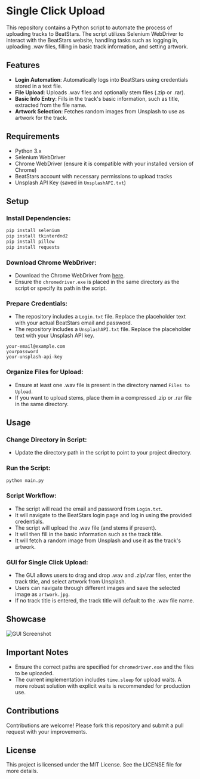 # Single Click Upload 

This repository contains a Python script to automate the process of uploading tracks to BeatStars. The script utilizes Selenium WebDriver to interact with the BeatStars website, handling tasks such as logging in, uploading .wav files, filling in basic track information, and setting artwork.

## Features

- **Login Automation**: Automatically logs into BeatStars using credentials stored in a text file.
- **File Upload**: Uploads .wav files and optionally stem files (.zip or .rar).
- **Basic Info Entry**: Fills in the track's basic information, such as title, extracted from the file name.
- **Artwork Selection**: Fetches random images from Unsplash to use as artwork for the track.

## Requirements

- Python 3.x
- Selenium WebDriver
- Chrome WebDriver (ensure it is compatible with your installed version of Chrome)
- BeatStars account with necessary permissions to upload tracks
- Unsplash API Key (saved in `UnsplashAPI.txt`)

## Setup

### Install Dependencies:

```bash
pip install selenium
pip install tkinterdnd2
pip install pillow
pip install requests
```

### Download Chrome WebDriver:

- Download the Chrome WebDriver from [here](https://sites.google.com/a/chromium.org/chromedriver/downloads).
- Ensure the `chromedriver.exe` is placed in the same directory as the script or specify its path in the script.

### Prepare Credentials:

- The repository includes a `Login.txt` file. Replace the placeholder text with your actual BeatStars email and password.
- The repository includes a `UnsplashAPI.txt` file. Replace the placeholder text with your Unsplash API key.

```
your-email@example.com
yourpassword
your-unsplash-api-key
```

### Organize Files for Upload:

- Ensure at least one .wav file is present in the directory named `Files to Upload`.
- If you want to upload stems, place them in a compressed .zip or .rar file in the same directory.

## Usage

### Change Directory in Script:

- Update the directory path in the script to point to your project directory.

### Run the Script:

```bash
python main.py
```

### Script Workflow:

- The script will read the email and password from `Login.txt`.
- It will navigate to the BeatStars login page and log in using the provided credentials.
- The script will upload the .wav file (and stems if present).
- It will then fill in the basic information such as the track title.
- It will fetch a random image from Unsplash and use it as the track's artwork.

### GUI for Single Click Upload:

- The GUI allows users to drag and drop .wav and .zip/.rar files, enter the track title, and select artwork from Unsplash.
- Users can navigate through different images and save the selected image as `artwork.jpg`.
- If no track title is entered, the track title will default to the .wav file name.

## Showcase

![GUI Screenshot](https://github.com/user-attachments/assets/8cb2a4b9-eb57-4424-89eb-60fb22bb9a30)

## Important Notes

- Ensure the correct paths are specified for `chromedriver.exe` and the files to be uploaded.
- The current implementation includes `time.sleep` for upload waits. A more robust solution with explicit waits is recommended for production use.

## Contributions

Contributions are welcome! Please fork this repository and submit a pull request with your improvements.

## License

This project is licensed under the MIT License. See the LICENSE file for more details.

